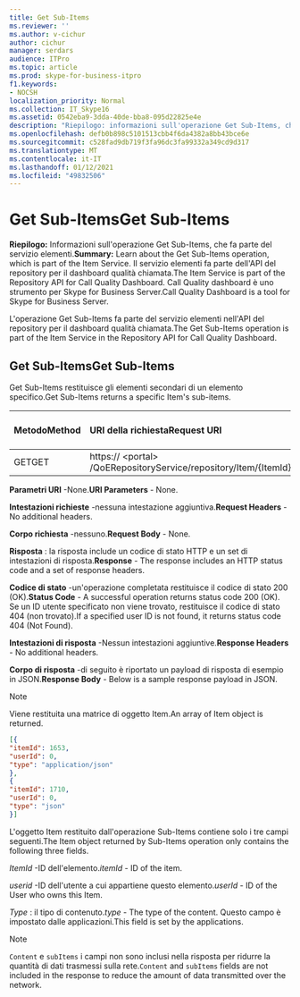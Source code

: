 ```yaml
---
title: Get Sub-Items
ms.reviewer: ''
ms.author: v-cichur
author: cichur
manager: serdars
audience: ITPro
ms.topic: article
ms.prod: skype-for-business-itpro
f1.keywords:
- NOCSH
localization_priority: Normal
ms.collection: IT_Skype16
ms.assetid: 0542eba9-3dda-40de-bba8-095d22825e4e
description: "Riepilogo: informazioni sull'operazione Get Sub-Items, che fa parte del servizio elementi. Il servizio elementi fa parte dell'API del repository per il dashboard qualità chiamata. Call Quality dashboard è uno strumento per Skype for Business Server."
ms.openlocfilehash: defb0b898c5101513cbb4f6da4382a8bb43bce6e
ms.sourcegitcommit: c528fad9db719f3fa96dc3fa99332a349cd9d317
ms.translationtype: MT
ms.contentlocale: it-IT
ms.lasthandoff: 01/12/2021
ms.locfileid: "49832506"
---
```

# <a name="get-sub-items"></a><span data-ttu-id="5a9ae-105">Get Sub-Items</span><span class="sxs-lookup"><span data-stu-id="5a9ae-105">Get Sub-Items</span></span>
 
<span data-ttu-id="5a9ae-106">**Riepilogo:** Informazioni sull'operazione Get Sub-Items, che fa parte del servizio elementi.</span><span class="sxs-lookup"><span data-stu-id="5a9ae-106">**Summary:** Learn about the Get Sub-Items operation, which is part of the Item Service.</span></span> <span data-ttu-id="5a9ae-107">Il servizio elementi fa parte dell'API del repository per il dashboard qualità chiamata.</span><span class="sxs-lookup"><span data-stu-id="5a9ae-107">The Item Service is part of the Repository API for Call Quality Dashboard.</span></span> <span data-ttu-id="5a9ae-108">Call Quality dashboard è uno strumento per Skype for Business Server.</span><span class="sxs-lookup"><span data-stu-id="5a9ae-108">Call Quality Dashboard is a tool for Skype for Business Server.</span></span>
  
<span data-ttu-id="5a9ae-109">L'operazione Get Sub-Items fa parte del servizio elementi nell'API del repository per il dashboard qualità chiamata.</span><span class="sxs-lookup"><span data-stu-id="5a9ae-109">The Get Sub-Items operation is part of the Item Service in the Repository API for Call Quality Dashboard.</span></span>
  
## <a name="get-sub-items"></a><span data-ttu-id="5a9ae-110">Get Sub-Items</span><span class="sxs-lookup"><span data-stu-id="5a9ae-110">Get Sub-Items</span></span>

<span data-ttu-id="5a9ae-111">Get Sub-Items restituisce gli elementi secondari di un elemento specifico.</span><span class="sxs-lookup"><span data-stu-id="5a9ae-111">Get Sub-Items returns a specific Item's sub-items.</span></span>
  

|<span data-ttu-id="5a9ae-112">**Metodo**</span><span class="sxs-lookup"><span data-stu-id="5a9ae-112">**Method**</span></span>|<span data-ttu-id="5a9ae-113">**URI della richiesta**</span><span class="sxs-lookup"><span data-stu-id="5a9ae-113">**Request URI**</span></span>|<span data-ttu-id="5a9ae-114">**Versione HTTP**</span><span class="sxs-lookup"><span data-stu-id="5a9ae-114">**HTTP Version**</span></span>|
|:-----|:-----|:-----|
|<span data-ttu-id="5a9ae-115">GET</span><span class="sxs-lookup"><span data-stu-id="5a9ae-115">GET</span></span>  <br/> |<span data-ttu-id="5a9ae-116">https:// \<portal\> /QoERepositoryService/repository/Item/{ItemId}/SubItem</span><span class="sxs-lookup"><span data-stu-id="5a9ae-116">https://\<portal\>/QoERepositoryService/repository/item/{itemId}/subitem</span></span>  <br/> |<span data-ttu-id="5a9ae-117">HTTP/1.1</span><span class="sxs-lookup"><span data-stu-id="5a9ae-117">HTTP/1.1</span></span>  <br/> |
   
 <span data-ttu-id="5a9ae-118">**Parametri URI** -None.</span><span class="sxs-lookup"><span data-stu-id="5a9ae-118">**URI Parameters** - None.</span></span>
  
 <span data-ttu-id="5a9ae-119">**Intestazioni richieste** -nessuna intestazione aggiuntiva.</span><span class="sxs-lookup"><span data-stu-id="5a9ae-119">**Request Headers** - No additional headers.</span></span>
  
 <span data-ttu-id="5a9ae-120">**Corpo richiesta** -nessuno.</span><span class="sxs-lookup"><span data-stu-id="5a9ae-120">**Request Body** - None.</span></span>
  
 <span data-ttu-id="5a9ae-121">**Risposta** : la risposta include un codice di stato HTTP e un set di intestazioni di risposta.</span><span class="sxs-lookup"><span data-stu-id="5a9ae-121">**Response** - The response includes an HTTP status code and a set of response headers.</span></span>
  
 <span data-ttu-id="5a9ae-122">**Codice di stato** -un'operazione completata restituisce il codice di stato 200 (OK).</span><span class="sxs-lookup"><span data-stu-id="5a9ae-122">**Status Code** - A successful operation returns status code 200 (OK).</span></span> <span data-ttu-id="5a9ae-123">Se un ID utente specificato non viene trovato, restituisce il codice di stato 404 (non trovato).</span><span class="sxs-lookup"><span data-stu-id="5a9ae-123">If a specified user ID is not found, it returns status code 404 (Not Found).</span></span>
  
 <span data-ttu-id="5a9ae-124">**Intestazioni di risposta** -Nessun intestazioni aggiuntive.</span><span class="sxs-lookup"><span data-stu-id="5a9ae-124">**Response Headers** - No additional headers.</span></span>
  
 <span data-ttu-id="5a9ae-125">**Corpo di risposta** -di seguito è riportato un payload di risposta di esempio in JSON.</span><span class="sxs-lookup"><span data-stu-id="5a9ae-125">**Response Body** - Below is a sample response payload in JSON.</span></span>
  
> [!NOTE]
> <span data-ttu-id="5a9ae-126">Viene restituita una matrice di oggetto Item.</span><span class="sxs-lookup"><span data-stu-id="5a9ae-126">An array of Item object is returned.</span></span> 
  
```json
[{
"itemId": 1653,
"userId": 0,
"type": "application/json"
},
{
"itemId": 1710,
"userId": 0,
"type": "json"
}]
```

<span data-ttu-id="5a9ae-127">L'oggetto Item restituito dall'operazione Sub-Items contiene solo i tre campi seguenti.</span><span class="sxs-lookup"><span data-stu-id="5a9ae-127">The Item object returned by Sub-Items operation only contains the following three fields.</span></span> 
  
 <span data-ttu-id="5a9ae-128">*ItemId*  -ID dell'elemento.</span><span class="sxs-lookup"><span data-stu-id="5a9ae-128">*itemId*  - ID of the item.</span></span>
  
 <span data-ttu-id="5a9ae-129">*userid*  -ID dell'utente a cui appartiene questo elemento.</span><span class="sxs-lookup"><span data-stu-id="5a9ae-129">*userId*  - ID of the User who owns this Item.</span></span>
  
 <span data-ttu-id="5a9ae-130">*Type*  : il tipo di contenuto.</span><span class="sxs-lookup"><span data-stu-id="5a9ae-130">*type*  - The type of the content.</span></span> <span data-ttu-id="5a9ae-131">Questo campo è impostato dalle applicazioni.</span><span class="sxs-lookup"><span data-stu-id="5a9ae-131">This field is set by the applications.</span></span>
  
> [!NOTE]
>  <span data-ttu-id="5a9ae-132">`Content` e `subItems` i campi non sono inclusi nella risposta per ridurre la quantità di dati trasmessi sulla rete.</span><span class="sxs-lookup"><span data-stu-id="5a9ae-132">`Content` and `subItems` fields are not included in the response to reduce the amount of data transmitted over the network.</span></span>
  


